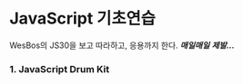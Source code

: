 # JavaScript 기초연습
WesBos의 JS30을 보고 따라하고, 응용까지 한다. 
***매일매일***
***제발...***



### 1. JavaScript Drum Kit
